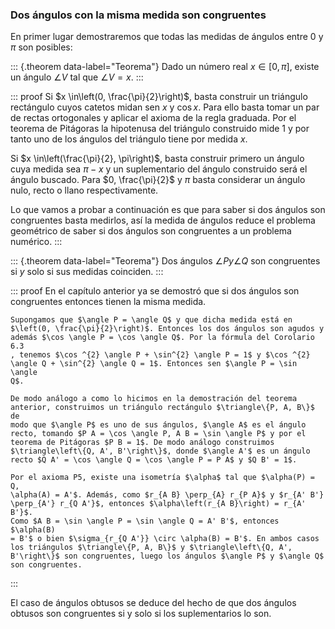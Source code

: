 


### Dos ángulos con la misma medida son congruentes

En primer lugar demostraremos que todas las medidas de ángulos entre $0$ y
$\pi$ son posibles:

::: {.theorem data-label="Teorema"}
  Dado un número real $x \in[0, \pi]$, existe un ángulo $\angle V$ tal que
  $\angle V = x$.
:::

::: proof
  Si $x \in\left(0, \frac{\pi}{2}\right)$, basta construir un triángulo
  rectángulo cuyos catetos midan sen $x$ y $\cos x$. Para ello basta tomar
  un par de rectas ortogonales y aplicar el axioma de la regla graduada. Por
  el teorema de Pitágoras la hipotenusa del triángulo construido mide 1 y
  por tanto uno de los ángulos del triángulo tiene por medida $x$.

  Si $x \in\left(\frac{\pi}{2}, \pi\right)$, basta construir primero un
  ángulo cuya medida sea $\pi-x$ y un suplementario del ángulo construido
  será el ángulo buscado. Para $0, \frac{\pi}{2}$ y $\pi$ basta considerar
  un ángulo nulo, recto o llano respectivamente.

  Lo que vamos a probar a continuación es que para saber si dos ángulos son
  congruentes basta medirlos, así la medida de ángulos reduce el problema
  geométrico de saber si dos ángulos son congruentes a un problema numérico.
:::

::: {.theorem data-label="Teorema"}
  Dos ángulos $\angle P y \angle Q$ son congruentes si $y$ solo si sus
  medidas coinciden.
:::

::: proof
    En el capítulo anterior ya se demostró que si dos ángulos son
    congruentes entonces tienen la misma medida.

    Supongamos que $\angle P = \angle Q$ y que dicha medida está en
    $\left(0, \frac{\pi}{2}\right)$. Entonces los dos ángulos son agudos y
    además $\cos \angle P = \cos \angle Q$. Por la fórmula del Corolario 6.3
    , tenemos $\cos ^{2} \angle P + \sin^{2} \angle P = 1$ y $\cos ^{2}
    \angle Q + \sin^{2} \angle Q = 1$. Entonces sen $\angle P = \sin \angle
    Q$.

    De modo análogo a como lo hicimos en la demostración del teorema
    anterior, construimos un triángulo rectángulo $\triangle\{P, A, B\}$ de
    modo que $\angle P$ es uno de sus ángulos, $\angle A$ es el ángulo
    recto, tomando $P A = \cos \angle P, A B = \sin \angle P$ y por el
    teorema de Pitágoras $P B = 1$. De modo análogo construimos
    $\triangle\left\{Q, A', B'\right\}$, donde $\angle A'$ es un ángulo
    recto $Q A' = \cos \angle Q = \cos \angle P = P A$ y $Q B' = 1$.

    Por el axioma P5, existe una isometría $\alpha$ tal que $\alpha(P) = Q,
    \alpha(A) = A'$. Además, como $r_{A B} \perp_{A} r_{P A}$ y $r_{A' B'}
    \perp_{A'} r_{Q A'}$, entonces $\alpha\left(r_{A B}\right) = r_{A' B'}$.
    Como $A B = \sin \angle P = \sin \angle Q = A' B'$, entonces $\alpha(B)
    = B'$ o bien $\sigma_{r_{Q A'}} \circ \alpha(B) = B'$. En ambos casos
    los triángulos $\triangle\{P, A, B\}$ y $\triangle\left\{Q, A',
    B'\right\}$ son congruentes, luego los ángulos $\angle P$ y $\angle Q$
    son congruentes.
:::

El caso de ángulos obtusos se deduce del hecho de que dos ángulos obtusos
son congruentes si y solo si los suplementarios lo son.




